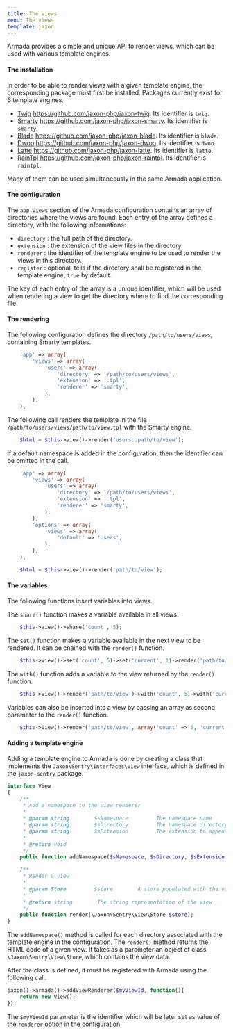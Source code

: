 ```yaml
---
title: The views
menu: The views
template: jaxon
---
```


Armada provides a simple and unique API to render views, which can be used with various template engines.

#### The installation

In order to be able to render views with a given template engine, the corresponding package must first be installed.
Packages currently exist for 6 template engines.

- [Twig](https://twig.sensiolabs.org) https://github.com/jaxon-php/jaxon-twig. Its identifier is `twig`.
- [Smarty](http://www.smarty.net) https://github.com/jaxon-php/jaxon-smarty. Its identifier is `smarty`.
- [Blade](https://laravel.com/docs/master/blade) https://github.com/jaxon-php/jaxon-blade. Its identifier is `blade`.
- [Dwoo](http://dwoo.org) https://github.com/jaxon-php/jaxon-dwoo. Its identifier is `dwoo`.
- [Latte](https://latte.nette.org) https://github.com/jaxon-php/jaxon-latte. Its identifier is `latte`.
- [RainTpl](https://feulf.github.io/raintpl) https://github.com/jaxon-php/jaxon-raintpl. Its identifier is `raintpl`.

Many of them can be used simultaneously in the same Armada application.

#### The configuration

The `app.views` section of the Armada configuration contains an array of directories where the views are found.
Each entry of the array defines a directory, with the following informations:

- `directory` : the full path of the directory.
- `extension` : the extension of the view files in the directory.
- `renderer` : the identifier of the template engine to be used to render the views in this directory.
- `register` : optional, tells if the directory shall be registered in the template engine, `true` by default.

The key of each entry of the array is a unique identifier, which will be used when rendering a view to get the directory where to find the corresponding file.

#### The rendering

The following configuration defines the directory `/path/to/users/views`, containing Smarty templates.

```php
    'app' => array(
        'views' => array(
            'users' => array(
                'directory' => '/path/to/users/views',
                'extension' => '.tpl',
                'renderer' => 'smarty',
            ),
        ),
    ),
```

The following call renders the template in the file `/path/to/users/views/path/to/view.tpl` with the Smarty engine.

```php
    $html = $this->view()->render('users::path/to/view');
```

If a default namespace is added in the configuration, then the identifier can be omitted in the call.

```php
    'app' => array(
        'views' => array(
            'users' => array(
                'directory' => '/path/to/users/views',
                'extension' => '.tpl',
                'renderer' => 'smarty',
            ),
        ),
        'options' => array(
            'views' => array(
                'default' => 'users',
            ), 
        ),
    ),
```

```php
    $html = $this->view()->render('path/to/view');
```

#### The variables

The following functions insert variables into views.

The `share()` function makes a variable available in all views.

```php
    $this->view()->share('count', 5);
```

The `set()` function makes a variable available in the next view to be rendered. It can be chained with the `render()` function.

```php
    $this->view()->set('count', 5)->set('current', 1)->render('path/to/view');
```

The `with()` function adds a variable to the view returned by the `render()` function.

```php
    $this->view()->render('path/to/view')->with('count', 5)->with('current', 1);
```

Variables can also be inserted into a view by passing an array as second parameter to the `render()` function.

```php
    $this->view()->render('path/to/view', array('count' => 5, 'current' => 1));
```

#### Adding a template engine

Adding a template engine to Armada is done by creating a class that implements the `Jaxon\Sentry\Interfaces\View` interface, which is defined in the `jaxon-sentry` package.

```php
interface View
{
    /**
     * Add a namespace to the view renderer
     *
     * @param string        $sNamespace         The namespace name
     * @param string        $sDirectory         The namespace directory
     * @param string        $sExtension         The extension to append to template names
     *
     * @return void
     */
    public function addNamespace($sNamespace, $sDirectory, $sExtension = '');

    /**
     * Render a view
     * 
     * @param Store         $store        A store populated with the view data
     * 
     * @return string        The string representation of the view
     */
    public function render(\Jaxon\Sentry\View\Store $store);
}
```

The `addNamespace()` method is called for each directory associated with the template engine in the configuration.
The `render()` method returns the HTML code of a given view. It takes as a parameter an object of class `\Jaxon\Sentry\View\Store`, which contains the view data.

After the class is defined, it must be registered with Armada using the following call.

```php
jaxon()->armada()->addViewRenderer($myViewId, function(){
    return new View();
});
```

The `$myViewId` parameter is the identifier which will be later set as value of the `renderer` option in the configuration.
